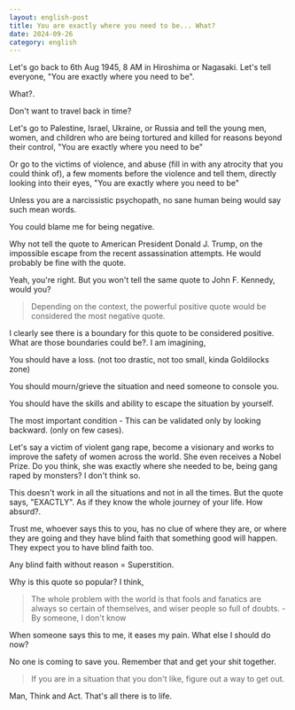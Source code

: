 ```yaml
---
layout: english-post
title: You are exactly where you need to be... What?
date: 2024-09-26
category: english
---
```


Let's go back to 6th Aug 1945, 8 AM in Hiroshima or Nagasaki. Let's tell everyone, "You are exactly where you need to be".

What?.  

Don't want to travel back in time?

Let's go to Palestine, Israel, Ukraine, or Russia and tell the young men, women, and children who are being tortured and killed for reasons beyond their control, "You are exactly where you need to be"

Or go to the victims of violence, and abuse (fill in with any atrocity that you could think of), a few moments before the violence and tell them, directly looking into their eyes, "You are exactly where you need to be"

Unless you are a narcissistic psychopath, no sane human being would say such mean words.

You could blame me for being negative. 

Why not tell the quote to American President Donald J. Trump, on the impossible escape from the recent assassination attempts. He would probably be fine with the quote.

Yeah, you're right. But you won't tell the same quote to John F. Kennedy, would you?

> Depending on the context, the powerful positive quote would be considered the most negative quote.

I clearly see there is a boundary for this quote to be considered positive. What are those boundaries could be?. I am imagining,

You should have a loss. (not too drastic, not too small, kinda Goldilocks zone)

You should mourn/grieve the situation and need someone to console you.

You should have the skills and ability to escape the situation by yourself.

The most important condition - This can be validated only by looking backward. (only on few cases).

Let's say a victim of violent gang rape, become a visionary and works to improve the safety of women across the world. She even receives a Nobel Prize. Do you think, she was exactly where she needed to be, being gang raped by monsters? I don't think so.

This doesn't work in all the situations and not in all the times. But the quote says, "EXACTLY". As if they know the whole journey of your life. How absurd?.

Trust me, whoever says this to you, has no clue of where they are, or where they are going and they have blind faith that something good will happen. They expect you to have blind faith too. 

Any blind faith without reason = Superstition.

Why is this quote so popular? I think,

> The whole problem with the world is that fools and fanatics are always so certain of themselves, and wiser people so full of doubts. - By someone, I don't know

When someone says this to me, it eases my pain. What else I should do now? 

No one is coming to save you. Remember that and get your shit together.

> If you are in a situation that you don't like, figure out a way to get out.

Man, Think and Act. That's all there is to life.
